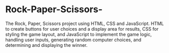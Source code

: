 # Rock-Paper-Scissors-
The Rock, Paper, Scissors project using HTML, CSS and JavaScript. HTML to create buttons for user choices and a display area for results, CSS for styling the game layout, and JavaScript to implement the game logic, handling user inputs, generating random computer choices, and determining and displaying the winner.
